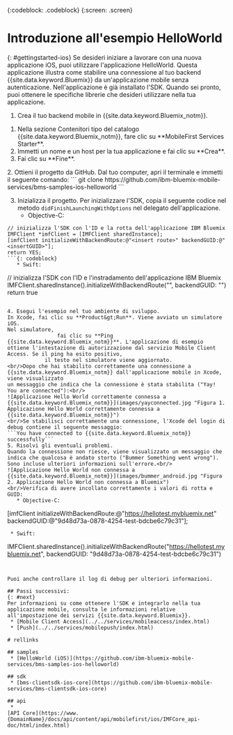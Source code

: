 <!-- Attribute definitions -->
{:codeblock: .codeblock}
{:screen: .screen}

# Introduzione all'esempio HelloWorld
{: #gettingstarted-ios}
Se desideri iniziare a lavorare con una nuova applicazione iOS, puoi utilizzare l'applicazione HelloWorld. Questa applicazione illustra come stabilire una connessione al tuo backend {{site.data.keyword.Bluemix}} da un'applicazione mobile senza autenticazione. Nell'applicazione è già installato l'SDK. Quando sei pronto, puoi ottenere le specifiche librerie
    che desideri utilizzare nella tua applicazione.

1. Crea il tuo backend mobile in {{site.data.keyword.Bluemix_notm}}.
<ol>
	<li>Nella sezione Contenitori tipo del catalogo {{site.data.keyword.Bluemix_notm}}, fare clic su **MobileFirst Services Starter**.</li>
    <li>Immetti un nome e un host per la tua applicazione e fai clic su **Crea**.</li>
    <li>Fai clic su **Fine**. </li>
</ol>
2. Ottieni il progetto da GitHub.
Dal tuo computer, apri il terminale e immetti il seguente comando:
```
git clone https://github.com/ibm-bluemix-mobile-services/bms-samples-ios-helloworld
```

3. Inizializza il progetto.
Per inizializzare l'SDK, copia il seguente codice nel metodo `didFinishLaunchingWithOptions` nel delegato dell'applicazione.
   * Objective-C:
```
// inizializza l'SDK con l'ID e la rotta dell'applicazione IBM Bluemix
IMFClient *imfClient = [IMFClient sharedInstance];
[imfClient initializeWithBackendRoute:@"<insert route>" backendGUID:@"<insertGUID>"];
return YES;
```{: codeblock}
   * Swift:
```
// inizializza l'SDK con l'ID e l'instradamento dell'applicazione IBM Bluemix
IMFClient.sharedInstance().initializeWithBackendRoute("<insert route>", backendGUID: "<insertGUID>")
return true
```{: codeblock}

4. Esegui l'esempio nel tuo ambiente di sviluppo.
In Xcode, fai clic su **Product&gt;Run**. Viene avviato un simulatore iOS.
Nel simulatore,
                fai clic su **Ping {{site.data.keyword.Bluemix_notm}}**. L'applicazione di esempio ottiene l'intestazione di autorizzazione dal servizio Mobile Client Access. Se il ping ha esito positivo,
            il testo nel simulatore viene aggiornato.
<br/>Dopo che hai stabilito correttamente una connessione a {{site.data.keyword.Bluemix_notm}} dall'applicazione mobile in Xcode, viene visualizzato
un messaggio che indica che la connessione è stata stabilita ("Yay! You are connected"):<br/>
![Applicazione Hello World correttamente connessa a {{site.data.keyword.Bluemix_notm}}](images/yayconnected.jpg "Figura 1. Applicazione Hello World correttamente connessa a {{site.data.keyword.Bluemix_notm}}")
<br/>Se stabilisci correttamente una connessione, l'Xcode del login di debug contiene il seguente messaggio:
```You have connected to {{site.data.keyword.Bluemix_notm}} successfully```
5. Risolvi gli eventuali problemi.
Quando la connessione non riesce, viene visualizzato un messaggio che indica che qualcosa è andato storto ("Bummer Something went wrong"). Sono incluse ulteriori informazioni sull'errore.<br/>
![Applicazione Hello World non connessa a {{site.data.keyword.Bluemix_notm}}](images/bummer_android.jpg "Figura 2. Applicazione Hello World non connessa a Bluemix")
<br/>Verifica di avere incollato correttamente i valori di rotta e GUID:
   * Objective-C:
  ```
  [imfClient initializeWithBackendRoute:@"https://hellotest.mybluemix.net"
  backendGUID:@"9d48d73a-0878-4254-test-bdcbe6c79c31"];
  ``` {: codeblock}
   * Swift:
  ```
  IMFClient.sharedInstance().initializeWithBackendRoute("https://hellotest.mybluemix.net", backendGUID: "9d48d73a-0878-4254-test-bdcbe6c79c31")
  ```{: codeblock}


Puoi anche controllare il log di debug per ulteriori informazioni.

## Passi successivi:
{: #next}
Per informazioni su come ottenere l'SDK e integrarlo nella tua applicazione mobile, consulta le informazioni relative all'impostazione dei servizi {{site.data.keyword.Bluemix}}.
   * [Mobile Client Access](../../services/mobileaccess/index.html)
   * [Push](../../services/mobilepush/index.html)

# rellinks

## samples
   * [HelloWorld (iOS)](https://github.com/ibm-bluemix-mobile-services/bms-samples-ios-helloworld)

## sdk
   * [bms-clientsdk-ios-core](https://github.com/ibm-bluemix-mobile-services/bms-clientsdk-ios-core)

## api
   *
[API Core](https://www.{DomainName}/docs/api/content/api/mobilefirst/ios/IMFCore_api-doc/html/index.html)
